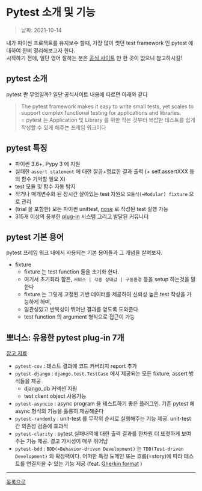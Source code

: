 # Pytest 소개 및 기능

> 날짜: 2021-10-14

내가 파이썬 프로젝트를 유지보수 할때, 가장 많이 썻던 test framework 인 pytest 에 대하여 한버 정리해보고자 한다.<br/>
시작하기 전에, 일단 영어 잘하는 분은 [공식 사이트](https://docs.pytest.org/) 만 한 곳이 없으니 참고하시길!

## pytest 소개

pytest 란 무엇일까? 일단 공식사이트 내용에 따르면 아래와 같다
> The pytest framework makes it easy to write small tests, yet scales to support complex functional testing for applications and libraries.<br/>
> = pytest 는 Application 및 Library 를 위한 작은 것부터 복잡한 테스트를 쉽게 작성할 수 있게 해주는 프레임 워크이다

## pytest 특징

- 파이썬 3.6+, Pypy 3 에 지원
- 실패한 `assert statement` 에 대한 깔끔+명료한 결과 출력 (+ self.assertXXX 등의 함수 기억할 필요 X)
- test 모듈 및 함수 자동 탐지
- 작거나 매개변수화 된 장시간 살아있는 test 자원으 `모듈식(=Modular) fixture` 으로 관리
- (trial 을 포함한) 모든 파이썬 unittest, [nose](https://nose.readthedocs.io/en/latest/) 로 작성된 test 실행 가능
- 315개 이상의 풍부한 [plug-in](https://docs.pytest.org/en/latest/reference/plugin_list.html) 시스템 그리고 발달된 커뮤니티

## pytest 기본 용어

pytest 프레임 워크 내에서 사용되는 기본 용어들과 그 개념을 살펴보자.

- fixture
  - fixture 는 test function 들을 초기화 한다.
  - 여기서 초기화라 함은, `서비스 | 각종 상태값 | 구동환경` 등을 setup 하는것을 말한다
  - fixture 는 그렇게 고정된 기반 데이터를 제공하여 신뢰성 높은 test 작성을 가능하게 하며,
  - 일관성있고 반복성이 뛰어난 결과를 얻도록 도와준다
  - test function 의 argument 형식으로 접근이 가능

## 뽀너스: 유용한 pytest plug-in 7개

[참고 자료](https://miguendes.me/7-pytest-plugins-you-must-definitely-use)

- `pytest-cov` : 테스트 결과에 코드 커버리지 report 추가
- `pytest-django` : `django.test.TestCase` 에서 제공되는 모든 fixture, assert 방식들을 제공
  - django_db 커넥션 지원
  - test client object 사용가능
- `pytest-asyncio` : async program 을 테스트하기 좋은 플러그인. 기존 pytest 에 async 형식의 기능을 훌륭히 제공해준다
- `pytest-randomly` : unit-test 를 무작위 순서로 실행해주는 기능 제공. unit-test 간 의존성 검증에 효과적
- `pytest-clarity` : pytest 실패내역에 대한 출력 결과를 한차원 더 또렷하게 보여주는 기능 제공. 결고 가시성이 매우 뛰어남
- `pytest-bdd` : `BDD(=Behavior-driven Development)` 는 `TDD(Test-driven Development)` 의 확장팩이다. 
   어떠한 특정 도메인 또는 흐름(=story)에 따라 테스트를 연결지을 수 있는 기능 제공 (feat. [Gherkin format](https://www.guru99.com/gherkin-test-cucumber.html) )


---

[목록으로](https://shiwoo-park.github.io/blog/kor)
